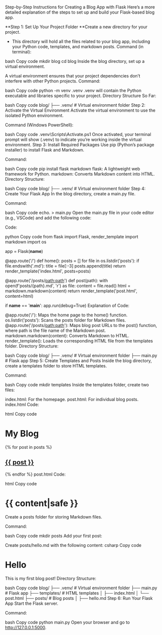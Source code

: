 Step-by-Step Instructions for Creating a Blog App with Flask
Here’s a more detailed explanation of the steps to set up and build your Flask-based blog app.

**Step 1: Set Up Your Project Folder
**Create a new directory for your project.

- This directory will hold all the files related to your blog app, including your Python code, templates, and markdown posts.
Command (in terminal):

bash
Copy code
mkdir blog
cd blog
Inside the blog directory, set up a virtual environment.

A virtual environment ensures that your project dependencies don’t interfere with other Python projects.
Command:

bash
Copy code
python -m venv .venv
.venv will contain the Python executable and libraries specific to your project.
Directory Structure So Far:

bash
Copy code
blog/
├── .venv/   # Virtual environment folder
Step 2: Activate the Virtual Environment
Activate the virtual environment to use the isolated Python environment.

Command (Windows PowerShell):

bash
Copy code
.venv\Scripts\Activate.ps1
Once activated, your terminal prompt will show (.venv) to indicate you’re working inside the virtual environment.
Step 3: Install Required Packages
Use pip (Python’s package installer) to install Flask and Markdown.

Command:

bash
Copy code
pip install flask markdown
flask: A lightweight web framework for Python.
markdown: Converts Markdown content into HTML.
Directory Structure:

bash
Copy code
blog/
├── .venv/   # Virtual environment folder
Step 4: Create Your Flask App
In the blog directory, create a main.py file.

Command:

bash
Copy code
echo. > main.py
Open the main.py file in your code editor (e.g., VSCode) and add the following code:

Code:

python
Copy code
from flask import Flask, render_template
import markdown
import os

app = Flask(__name__)

@app.route('/')
def home():
    posts = []
    for file in os.listdir('posts'):
        if file.endswith('.md'):
            title = file[:-3]
            posts.append(title)
    return render_template('index.html', posts=posts)

@app.route('/posts/<path:path>')
def post(path):
    with open(f'posts/{path}.md', 'r') as file:
        content = file.read()
        html = markdown.markdown(content)
        return render_template('post.html', content=html)

if __name__ == '__main__':
    app.run(debug=True)
Explanation of Code:

@app.route('/'): Maps the home page to the home() function.
os.listdir('posts'): Scans the posts folder for Markdown files.
@app.route('/posts/<path:path>'): Maps blog post URLs to the post() function, where path is the file name of the Markdown post.
markdown.markdown(content): Converts Markdown to HTML.
render_template(): Loads the corresponding HTML file from the templates folder.
Directory Structure:

bash
Copy code
blog/
├── .venv/       # Virtual environment folder
├── main.py      # Flask app
Step 5: Create Templates and Posts
Inside the blog directory, create a templates folder to store HTML templates.

Command:

bash
Copy code
mkdir templates
Inside the templates folder, create two files:

index.html: For the homepage.
post.html: For individual blog posts.
index.html Code:

html
Copy code
<!DOCTYPE html>
<html>
<head>
    <title>My Blog</title>
</head>
<body>
    <h1>My Blog</h1>
    {% for post in posts %}
    <h2><a href="/posts/{{ post }}">{{ post }}</a></h2>
    {% endfor %}
</body>
</html>
post.html Code:

html
Copy code
<!DOCTYPE html>
<html>
<head>
    <title>{{ content|safe }}</title>
</head>
<body>
    <h1>{{ content|safe }}</h1>
</body>
</html>
Create a posts folder for storing Markdown files.

Command:

bash
Copy code
mkdir posts
Add your first post:

Create posts/hello.md with the following content:
csharp
Copy code
# Hello

This is my first blog post!
Directory Structure:

bash
Copy code
blog/
├── .venv/       # Virtual environment folder
├── main.py      # Flask app
├── templates/   # HTML templates
│   ├── index.html
│   └── post.html
├── posts/       # Blog posts
│   ├── hello.md
Step 6: Run Your Flask App
Start the Flask server.

Command:

bash
Copy code
python main.py
Open your browser and go to http://127.0.0.1:5000.
